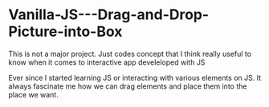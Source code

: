 # Vanilla-JS---Drag-and-Drop-Picture-into-Box
This is not a major project. Just codes concept that I think really useful to know when it comes to interactive app develeloped with JS

Ever since I started learning JS or interacting with various elements on JS. It always fascinate me how we can drag elements and 
place them into the place we want.
